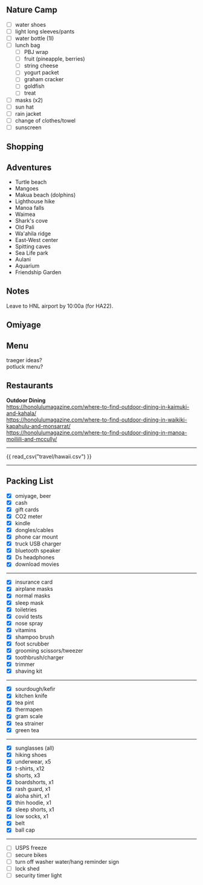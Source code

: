 ## Nature Camp
- [ ] water shoes
- [ ] light long sleeves/pants
- [ ] water bottle (1l)
- [ ] lunch bag
    - [ ] PBJ wrap
    - [ ] fruit (pineapple, berries)
    - [ ] string cheese
    - [ ] yogurt packet
    - [ ] graham cracker
    - [ ] goldfish
    - [ ] treat
- [ ] masks (x2)
- [ ] sun hat
- [ ] rain jacket
- [ ] change of clothes/towel
- [ ] sunscreen

## Shopping

## Adventures
* Turtle beach
* Mangoes
* Makua beach (dolphins)
* Lighthouse hike
* Manoa falls
* Waimea
* Shark's cove
* Old Pali
* Wa'ahila ridge
* East-West center
* Spitting caves
* Sea Life park
* Aulani
* Aquarium
* Friendship Garden

## Notes
Leave to HNL airport by 10:00a (for HA22).  

## Omiyage

## Menu  
traeger ideas?  
potluck menu?  

## Restaurants
**Outdoor Dining**  
https://honolulumagazine.com/where-to-find-outdoor-dining-in-kaimuki-and-kahala/  
https://honolulumagazine.com/where-to-find-outdoor-dining-in-waikiki-kapahulu-and-monsarrat/  
https://honolulumagazine.com/where-to-find-outdoor-dining-in-manoa-moiliili-and-mccully/  

---
{{ read_csv("travel/hawaii.csv") }}

---
## Packing List
- [X] omiyage, beer
- [X] cash
- [X] gift cards
- [X] CO2 meter
- [X] kindle
- [X] dongles/cables
- [X] phone car mount
- [X] truck USB charger
- [X] bluetooth speaker
- [X] Ds headphones
- [X] download movies
---
- [X] insurance card
- [X] airplane masks
- [X] normal masks
- [X] sleep mask
- [X] toiletries
- [X] covid tests
- [X] nose spray
- [X] vitamins
- [X] shampoo brush
- [X] foot scrubber
- [X] grooming scissors/tweezer
- [X] toothbrush/charger
- [X] trimmer
- [X] shaving kit
---
- [X] sourdough/kefir
- [X] kitchen knife
- [X] tea pint
- [X] thermapen
- [X] gram scale
- [X] tea strainer
- [X] green tea
---
- [X] sunglasses (all)
- [X] hiking shoes
- [X] underwear, x5
- [X] t-shirts, x12
- [X] shorts, x3
- [X] boardshorts, x1
- [X] rash guard, x1
- [X] aloha shirt, x1
- [X] thin hoodie, x1
- [X] sleep shorts, x1
- [X] low socks, x1
- [X] belt
- [X] ball cap
---
- [ ] USPS freeze
- [ ] secure bikes
- [ ] turn off washer water/hang reminder sign
- [ ] lock shed
- [ ] security timer light
